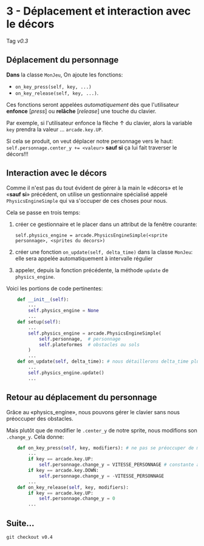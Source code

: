 # 3 - Déplacement et interaction avec le décors

Tag *v0.3*

## Déplacement du personnage

**Dans** la classe `MonJeu`, On ajoute les fonctions:
- `on_key_press(self, key, ...)`
- `on_key_release(self, key, ...)`.

Ces fonctions seront appelées *automatiquement* dès que l'utilisateur **enfonce** \[*press*\] ou **relâche** \[*release*\] une touche du clavier.

Par exemple, si l'utilisateur enfonce la flèche ↑ du clavier, alors la variable `key` prendra la valeur ... `arcade.key.UP`.

Si cela se produit, on veut déplacer notre personnage vers le haut: `self.personnage.center_y += <valeur>` **sauf si** ça lui fait traverser le décors!!!

## Interaction avec le décors

Comme il n'est pas du tout évident de gérer à la main le «décors» et le «**sauf si**» précédent, on utilise un gestionnaire spécialisé appelé `PhysicsEngineSimple` qui va s'occuper de ces choses pour nous.

Cela se passe en trois temps:

1. créer ce gestionnaire et le placer dans un attribut de la fenêtre courante: 

   `self.physics_engine = arcade.PhysicsEngineSimple(<sprite personnage>, <sprites du decors>)`

2. créer une fonction `on_update(self, delta_time)` dans la classe `MonJeu`: elle sera appelée automatiquement à intervalle régulier

3. appeler, depuis la fonction précédente, la méthode `update` de `physics_engine`.

Voici les portions de code pertinentes:

```python
    def __init__(self):
        ...
        self.physics_engine = None
        ...
    def setup(self):
        ...
        self.physics_engine = arcade.PhysicsEngineSimple(
            self.personnage,  # personnage
            self.plateformes  # obstacles ou sols
        )
        ...
    def on_update(self, delta_time): # nous détaillerons delta_time plus tard
        ...
        self.physics_engine.update()
        ...
```

## Retour au déplacement du personnage

Grâce au «physics_engine», nous pouvons gérer le clavier sans nous préoccuper des obstacles.

Mais plutôt que de modifier le `.center_y` de notre sprite, nous modifions son `.change_y`. Cela donne:

```python
    def on_key_press(self, key, modifiers): # ne pas se préoccuper de modifiers...
        ...
        if key == arcade.key.UP:
            self.personnage.change_y = VITESSE_PERSONNAGE # constante à définir en début de fichier
        if key == arcade.key.DOWN:
            self.personnage.change_y = -VITESSE_PERSONNAGE
        ...
    def on_key_release(self, key, modifiers):
        if key == arcade.key.UP:
            self.personnage.change_y = 0    
        ...
```

## Suite... 

`git checkout v0.4`